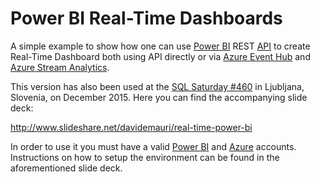 Power BI Real-Time Dashboards
===

A simple example to show how one can use [Power BI](http://www.powerbi.com) REST [API](http://docs.powerbi.apiary.io) to create Real-Time Dashboard both using API directly or via [Azure Event Hub](https://azure.microsoft.com/en-us/services/event-hubs/) and [Azure Stream Analytics](https://azure.microsoft.com/en-us/services/stream-analytics/).

This version has also been used at the [SQL Saturday #460](http://www.sqlsaturday.com/460) in Ljubljana, Slovenia, on December 2015. Here you can find the accompanying slide deck:

http://www.slideshare.net/davidemauri/real-time-power-bi

In order to use it you must have a valid [Power BI](http://www.powerbi.com) and [Azure](http://www.azure.com) accounts. Instructions on how to setup the environment can be found in the aforementioned slide deck.
